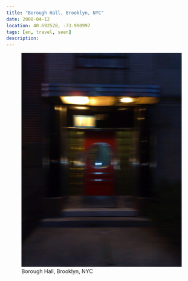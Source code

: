 ```yaml
---
title: "‎⁨Borough Hall⁩, Brooklyn, NYC"
date: 2008-04-12
location: 40.692528, -73.990997
tags: [en, travel, seen]
description: 
---
```


<figure>
  <img src="/assets/img/2008-04-12-borough-hall-brooklyn-nyc.jpeg" alt="‎⁨Borough Hall⁩, Brooklyn, NYC">
  <figcaption>‎⁨Borough Hall⁩, Brooklyn, NYC</figcaption>
</figure>
